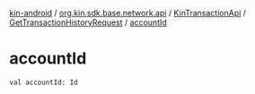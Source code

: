 [kin-android](../../../index.md) / [org.kin.sdk.base.network.api](../../index.md) / [KinTransactionApi](../index.md) / [GetTransactionHistoryRequest](index.md) / [accountId](./account-id.md)

# accountId

`val accountId: Id`